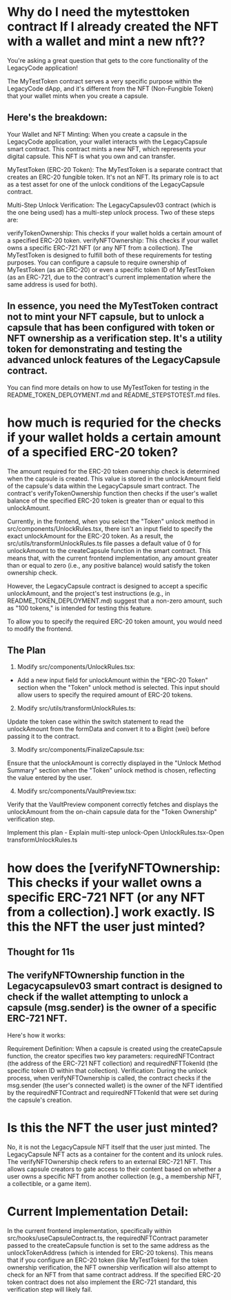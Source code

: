 # Why do I need the mytesttoken contract If I already  created the NFT with a wallet  and mint a new nft??
You're asking a great question that gets to the core functionality of the LegacyCode application!

The MyTestToken contract serves a very specific purpose within the LegacyCode dApp, and it's different from the NFT (Non-Fungible Token) that your wallet mints when you create a capsule.

## Here's the breakdown:

Your Wallet and NFT Minting: When you create a capsule in the LegacyCode application, your wallet interacts with the LegacyCapsule smart contract. This contract mints a new NFT, which represents your digital capsule. This NFT is what you own and can transfer.

MyTestToken (ERC-20 Token): The MyTestToken is a separate contract that creates an ERC-20 fungible token. It's not an NFT. Its primary role is to act as a test asset for one of the unlock conditions of the LegacyCapsule contract.

Multi-Step Unlock Verification: The LegacyCapsulev03 contract (which is the one being used) has a multi-step unlock process. Two of these steps are:

verifyTokenOwnership: This checks if your wallet holds a certain amount of a specified ERC-20 token.
verifyNFTOwnership: This checks if your wallet owns a specific ERC-721 NFT (or any NFT from a collection).
The MyTestToken is designed to fulfill both of these requirements for testing purposes. You can configure a capsule to require ownership of MyTestToken (as an ERC-20) or even a specific token ID of MyTestToken (as an ERC-721, due to the contract's current implementation where the same address is used for both).

## In essence, you need the MyTestToken contract not to mint your NFT capsule, but to unlock a capsule that has been configured with token or NFT ownership as a verification step. It's a utility token for demonstrating and testing the advanced unlock features of the LegacyCapsule contract.

You can find more details on how to use MyTestToken for testing in the README_TOKEN_DEPLOYMENT.md and README_STEPSTOTEST.md files.


# how much is requried for the  checks if your wallet holds a certain amount of a specified ERC-20 token?
The amount required for the ERC-20 token ownership check is determined when the capsule is created. This value is stored in the unlockAmount field of the capsule's data within the LegacyCapsule smart contract. The contract's verifyTokenOwnership function then checks if the user's wallet balance of the specified ERC-20 token is greater than or equal to this unlockAmount.

Currently, in the frontend, when you select the "Token" unlock method in src/components/UnlockRules.tsx, there isn't an input field to specify the exact unlockAmount for the ERC-20 token. As a result, the src/utils/transformUnlockRules.ts file passes a default value of 0 for unlockAmount to the createCapsule function in the smart contract. This means that, with the current frontend implementation, any amount greater than or equal to zero (i.e., any positive balance) would satisfy the token ownership check.

However, the LegacyCapsule contract is designed to accept a specific unlockAmount, and the project's test instructions (e.g., in README_TOKEN_DEPLOYMENT.md) suggest that a non-zero amount, such as "100 tokens," is intended for testing this feature.

To allow you to specify the required ERC-20 token amount, you would need to modify the frontend.

## The Plan
1. Modify src/components/UnlockRules.tsx:

- Add a new input field for unlockAmount within the "ERC-20 Token" section when the "Token" unlock method is selected. This input should allow users to specify the required amount of ERC-20 tokens.

2. Modify src/utils/transformUnlockRules.ts:

Update the token case within the switch statement to read the unlockAmount from the formData and convert it to a BigInt (wei) before passing it to the contract.

3. Modify src/components/FinalizeCapsule.tsx:

Ensure that the unlockAmount is correctly displayed in the "Unlock Method Summary" section when the "Token" unlock method is chosen, reflecting the value entered by the user.

4. Modify src/components/VaultPreview.tsx:

Verify that the VaultPreview component correctly fetches and displays the unlockAmount from the on-chain capsule data for the "Token Ownership" verification step.

Implement this plan - Explain multi-step unlock-Open UnlockRules.tsx-Open transformUnlockRules.ts

# how does the [verifyNFTOwnership: This checks if your wallet owns a specific ERC-721 NFT (or any NFT from a collection).] work exactly. IS this the NFT the user just minted?


## Thought for 11s
## The verifyNFTOwnership function in the Legacycapsulev03 smart contract is designed to check if the wallet attempting to unlock a capsule (msg.sender) is the owner of a specific ERC-721 NFT.

Here's how it works:

Requirement Definition: When a capsule is created using the createCapsule function, the creator specifies two key parameters: requiredNFTContract (the address of the ERC-721 NFT collection) and requiredNFTTokenId (the specific token ID within that collection).
Verification: During the unlock process, when verifyNFTOwnership is called, the contract checks if the msg.sender (the user's connected wallet) is the owner of the NFT identified by the requiredNFTContract and requiredNFTTokenId that were set during the capsule's creation.

# Is this the NFT the user just minted?
No, it is not the LegacyCapsule NFT itself that the user just minted. The LegacyCapsule NFT acts as a container for the content and its unlock rules. The verifyNFTOwnership check refers to an external ERC-721 NFT. This allows capsule creators to gate access to their content based on whether a user owns a specific NFT from another collection (e.g., a membership NFT, a collectible, or a game item).

# Current Implementation Detail:
In the current frontend implementation, specifically within src/hooks/useCapsuleContract.ts, the requiredNFTContract parameter passed to the createCapsule function is set to the same address as the unlockTokenAddress (which is intended for ERC-20 tokens). This means that if you configure an ERC-20 token (like MyTestToken) for the token ownership verification, the NFT ownership verification will also attempt to check for an NFT from that same contract address. If the specified ERC-20 token contract does not also implement the ERC-721 standard, this verification step will likely fail.